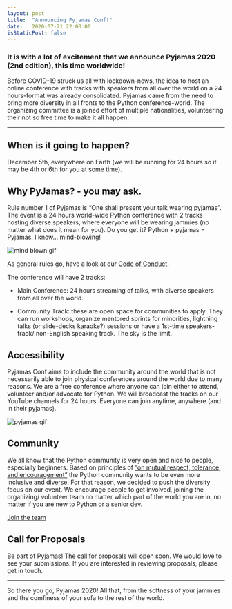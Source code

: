 ```yaml
---
layout: post
title:  "Announcing Pyjamas Conf!"
date:   2020-07-21 22:00:00
isStaticPost: false
---
```


### It is with a lot of excitement that we announce Pyjamas 2020 (2nd edition), this time worldwide!

Before COVID-19 struck us all with lockdown-news, the idea to host an online conference with tracks with speakers from all over the world on a 24 hours-format was already consolidated. Pyjamas came from the need to bring more diversity in all fronts to the Python conference-world. The organizing committee is a joined effort of multiple nationalities, volunteering their not so free time to make it all happen.

---

## When is it going to happen?
December 5th, everywhere on Earth (we will be running for 24 hours so it may be 4th or 6th for you at some time).


## Why PyJamas? - you may ask.
Rule number 1 of Pyjamas is “One shall present your talk wearing pyjamas”. The event is a 24 hours world-wide Python conference with 2 tracks hosting diverse speakers, where everyone will be wearing jammies (no matter what does it mean for you).
Do you get it? Python + pyjamas = Pyjamas. I know… mind-blowing!

![mind blown gif](https://media1.tenor.com/images/f22a28d569fbdb554bf5c5fa70f09bee/tenor.gif?itemid=10279314)

As general rules go, have a look at our [Code of Conduct](https://pyjamas.live/coc/).

The conference will have 2 tracks:

- Main Conference: 24 hours streaming of talks, with diverse speakers from all over the world.

- Community Track: these are open space for communities to apply. They can run workshops, organize mentored sprints for minorities, lightning talks (or slide-decks karaoke?) sessions or have a 1st-time speakers-track/ non-English speaking track. The sky is the limit.

## Accessibility

Pyjamas Conf aims to include the community around the world that is not necessarily able to join physical conferences around the world due to many reasons. We are a free conference where anyone can join either to attend, volunteer and/or advocate for Python. We will broadcast the tracks on our YouTube channels for 24 hours. Everyone can join anytime, anywhere (and in their pyjamas).

![pyjamas gif](https://media1.tenor.com/images/4bc7d5468b29849560b1c4dfec744446/tenor.gif?itemid=13767222)

## Community

We all know that the Python community is very open and nice to people, especially beginners. Based on principles of [“on mutual respect, tolerance, and encouragement”](https://www.python.org/community/diversity/) the Python community wants to be even more inclusive and diverse.
For that reason, we decided to push the diversity focus on our event. We encourage people to get involved, joining the organizing/ volunteer team no matter which part of the world you are in, no matter if you are new to Python or a senior dev.

<a href="https://forms.gle/stFtrXG4QnNPz6yg6" class="btn btn-primary waves-effect waves-button waves-light waves-float">Join the team</a>

## Call for Proposals

Be part of Pyjamas! The [call for proposals](https://pyjamas.live/cfp/) will open soon. We would love to see your submissions. If you are interested in reviewing proposals, please get in touch.

---

So there you go, Pyjamas 2020!
All that, from the softness of your jammies and the comfiness of your sofa to the rest of the world.

